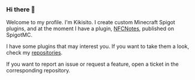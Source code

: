 ### Hi there 👋
Welcome to my profile. I'm Kikisito. I create custom Minecraft Spigot plugins, and at the moment I have a plugin, [NFCNotes](https://www.spigotmc.org/threads/1-13-1-16-nfcnotes.449122/), published on SpigotMC.

I have some plugins that may interest you. If you want to take them a look, check my [repositories](https://github.com/Kikisito?tab=repositories).

If you want to report an issue or request a feature, open a ticket in the corresponding repository.

<!--
**Kikisito/Kikisito** is a ✨ _special_ ✨ repository because its `README.md` (this file) appears on your GitHub profile.
-->
